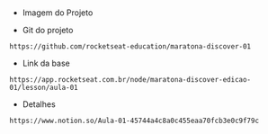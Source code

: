 # 
* Imagem do Projeto

* Git do projeto
```
https://github.com/rocketseat-education/maratona-discover-01
```
* Link da base
```
https://app.rocketseat.com.br/node/maratona-discover-edicao-01/lesson/aula-01
```
* Detalhes
```
https://www.notion.so/Aula-01-45744a4c8a0c455eaa70fcb3e0c9f79c
```

